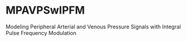 # MPAVPSwIPFM
Modeling Peripheral Arterial and Venous Pressure Signals with Integral Pulse Frequency Modulation
